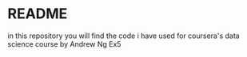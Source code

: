 # README
in this repository you will find the code i have used for coursera's data science course by Andrew Ng
Ex5
